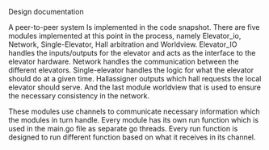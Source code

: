 Design documentation 

A peer-to-peer system Is implemented in the code snapshot. There are five modules implemented at this point in the process, namely Elevator_io, Network, Single-Elevator, Hall arbitration and Worldview. Elevator_IO handles the inputs/outputs for the elevator and acts as the interface to the elevator hardware. Network handles the communication between the different elevators. Single-elevator handles the logic for what the elevator should do at a given time. Hallassigner outputs which hall requests the local elevator should serve. And the last module worldview that is used to ensure the necessary consistency in the network. 

These modules use channels to communicate necessary information which the modules in turn handle. Every module has its own run function which is used in the main.go file as separate go threads. Every run function is designed to run different function based on what it receives in its channel. 










